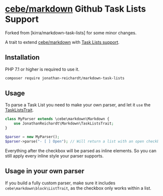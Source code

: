 # [cebe/markdown] Github Task Lists Support

Forked from [kirra/markdown-task-lists] for some minor changes.

A trait to extend [cebe/markdown] with [Task Lists support].

## Installation
PHP 7.1 or higher is required to use it.

```bash
composer require jonathan-reichardt/markdown-task-lists
```

## Usage
To parse a Task List you need to make your own parser, and let it `use` the [TaskListsTrait].

```php
class MyParser extends \cebe\markdown\Markdown {
	use JonathanReichardt\Markdown\TaskListsTrait;
}

$parser = new MyParser();
$parser->parse("- [ ] Open"); // Will return a list with an open checkbox.
```

Everything after the checkbox will be parsed as inline elements. So you can still apply every inline style your parser
supports.   

## Usage in your own parser
If you build a fully custom parser, make sure it includes `cebe\markdown\block\ListTrait`, as the checkbox only works
within a list.

[cebe/markdown]: https://github.com/cebe/markdown
[Task Lists support]: https://github.blog/2013-01-09-task-lists-in-gfm-issues-pulls-comments
[TaskListsTrait]: './src/TaskListsTrait.php'
